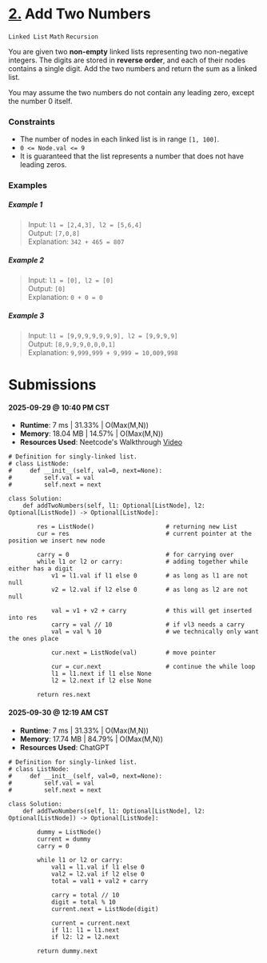 # [2.](https://leetcode.com/problems/add-two-numbers/) Add Two Numbers
`Linked List` `Math` `Recursion`  

You are given two **non-empty** linked lists representing two non-negative integers. The digits are stored in **reverse order**, and each of their nodes contains a single digit. Add the two numbers and return the sum as a linked list. 

You may assume the two numbers do not contain any leading zero, except the number 0 itself.

### Constraints
* The number of nodes in each linked list is in range `[1, 100]`.
* `0 <= Node.val <= 9`
* It is guaranteed that the list represents a number that does not have leading zeros.

### Examples

##### Example 1
> Input: `l1 = [2,4,3], l2 = [5,6,4]`   
> Output: `[7,0,8]`    
> Explanation: `342 + 465 = 807`    

##### Example 2
> Input: `l1 = [0], l2 = [0]`    
> Output: `[0]`    
> Explanation: `0 + 0 = 0`    

##### Example 3
> Input: `l1 = [9,9,9,9,9,9,9], l2 = [9,9,9,9]`    
> Output: `[8,9,9,9,0,0,0,1]`    
> Explanation: `9,999,999 + 9,999 = 10,009,998` 

# Submissions

#### 2025-09-29 @ 10:40 PM CST   
- **Runtime**: 7 ms | 31.33% | O(Max(M,N))
- **Memory**: 18.04 MB | 14.57% | O(Max(M,N)) 
- **Resources Used**: Neetcode's Walkthrough [Video](https://www.youtube.com/watch?v=wgFPrzTjm7s)

```python3
# Definition for singly-linked list.
# class ListNode:
#     def __init__(self, val=0, next=None):
#         self.val = val
#         self.next = next

class Solution:
    def addTwoNumbers(self, l1: Optional[ListNode], l2: Optional[ListNode]) -> Optional[ListNode]:

        res = ListNode()                    # returning new List
        cur = res                           # current pointer at the position we insert new node
        
        carry = 0                           # for carrying over
        while l1 or l2 or carry:            # adding together while either has a digit
            v1 = l1.val if l1 else 0        # as long as l1 are not null
            v2 = l2.val if l2 else 0        # as long as l2 are not null
        
            val = v1 + v2 + carry           # this will get inserted into res
            carry = val // 10               # if vl3 needs a carry
            val = val % 10                  # we technically only want the ones place

            cur.next = ListNode(val)        # move pointer

            cur = cur.next                  # continue the while loop
            l1 = l1.next if l1 else None        
            l2 = l2.next if l2 else None 

        return res.next                    
```

#### 2025-09-30 @ 12:19 AM CST   
- **Runtime**: 7 ms | 31.33% | O(Max(M,N))  
- **Memory**: 17.74 MB | 84.79% | O(Max(M,N))  
- **Resources Used**: ChatGPT

```python3
# Definition for singly-linked list.
# class ListNode:
#     def __init__(self, val=0, next=None):
#         self.val = val
#         self.next = next

class Solution:
    def addTwoNumbers(self, l1: Optional[ListNode], l2: Optional[ListNode]) -> Optional[ListNode]:

        dummy = ListNode()
        current = dummy
        carry = 0
    
        while l1 or l2 or carry:
            val1 = l1.val if l1 else 0
            val2 = l2.val if l2 else 0
            total = val1 + val2 + carry
        
            carry = total // 10
            digit = total % 10
            current.next = ListNode(digit)
        
            current = current.next
            if l1: l1 = l1.next
            if l2: l2 = l2.next
        
        return dummy.next
```
